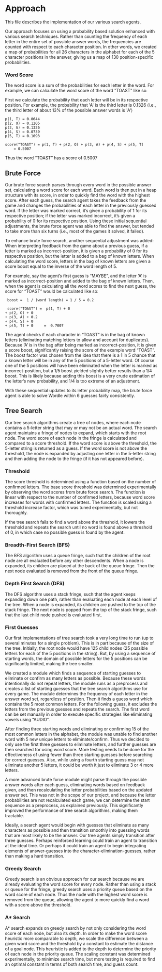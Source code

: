 # Approach

This file describes the implementation of our various search agents.

Our approach focuses on using a probability based solution enhanced with various search techniques. Rather than counting the frequency of each letter in the entire set of possible answer words, the frequencies are counted with respect to each character position. In other words, we created a map of probabilities for all 26 characters in the alphabet for each of the 5 character positions in the answer, giving us a map of 130 position-specific probabilities.

### Word Score
The word score is a sum of the probabilities for each letter in the word. For example, we can calculate the word score of the word "TOAST" like so:

First we calculate the probability that each letter will be in its respective position. For example, the probability that 'A' is the third letter is 0.1326 (i.e., the third letter of about 13% of the possible answer words is 'A')

```
p(1, T) = 0.0644
p(2, O) = 0.1205
p(3, A) = 0.1326
p(4, S) = 0.0739
p(5, T) = 0.1093

score("TOAST") = p(1, T) + p(2, O) + p(3, A) + p(4, S) + p(5, T) 
    = 0.5007
```

Thus the word “TOAST” has a score of 0.5007

## Brute Force
Our brute force search parses through every word in the possible answer set, calculating a word score for each word. Each word is then put in a heap structure with its score, in order to quickly find the word with the highest score. After each guess, the search agent takes the feedback from the game and changes the probabilities of each letter in the previously guessed word. If the letter was marked correct, it’s given a probability of 1 for its respective position; if the letter was marked incorrect, it’s given a probability of 0 for its respective position. Using these initial sequential adjustments, the brute force agent was able to find the answer, but tended to take more than six turns (i.e., most of the games it solved, it failed). 

To enhance brute force search, another sequential adjustment was added: When interpreting feedback from the game about a previous guess, if a letter is marked as incorrect-position, it is given a probability of 0 for its respective position, but the letter is added to a bag of known letters. When calculating the word score, letters in the bag of known letters are given a score boost equal to the inverse of the word length of 5. 

For example, say the agent’s first guess is “MAYBE”, and the letter ‘A’ is marked as incorrect-position and added to the bag of known letters. Then, when the agent is calculating all the word scores to find the next guess, the score for “TOAST” would be calculated like so:

```
 boost =  1 / (word length) = 1 / 5 = 0.2

 score("TOAST") =  p(1, T) + 0
+ p(2, O) + 0
+ p(3, A) + 0.2
+ p(4, S) + 0
+ p(5, T) + 0     =  0.7007
```

The agent checks if each character in “TOAST” is in the bag of known letters (eliminating matching letters to allow and account for duplicates). Because ‘A’ is in the bag after being marked as incorrect-position, it is given a score boost, significantly raising the score of the example word “TOAST”. The boost factor was chosen from the idea that there is a 1 in 5 chance that a known letter will be in any of the 5 positions of a 5-letter word. Of course one of the 5 positions will have been eliminated when the letter is marked as incorrect-position, but a 1/5 boost yielded slightly better results than a 1/4 boost. This is likely because adding this boost is a very crude estimation of the letter’s new probability, and 1/4 is too extreme of an adjustment. 

With these sequential updates to its letter probability map, the brute force agent is able to solve Wordle within 6 guesses fairly consistently.

## Tree Search
Our tree search algorithms create a tree of nodes, where each node contains a 5-letter string that may or may not be an actual word. The search agent maintains a fringe of nodes to expand, which starts with the root node. The word score of each node in the fringe is calculated and compared to a score threshold. If the word score is above the threshold, the 5-letter string is returned as a guess. If the word score is not above the threshold, the node is expanded by adjusting one letter in the 5-letter string and then adding the node to the fringe (if it has not appeared before).

### Threshold
The score threshold is determined using a function based on the number of confirmed letters. The base score threshold was determined experimentally by observing the word scores from brute force search. The function is linear with respect to the number of confirmed letters, because word score increases for words with confirmed letters. The function is scaled using a threshold increase factor, which was tuned experimentally, but not thoroughly.

If the tree search fails to find a word above the threshold, it lowers the threshold and repeats the search until no word is found above a threshold of 0, in which case no possible guess is found by the agent.

### Breadth-First Search (BFS)
The BFS algorithm uses a queue fringe, such that the children of the root node are all evaluated before any other descendents. When a node is expanded, its children are placed at the back of the queue fringe. Then the next node evaluated is removed from the front of the queue fringe.

### Depth First Search (DFS)
The DFS algorithm uses a stack fringe, such that the agent keeps expanding down one path, rather than evaluating each node at each level of the tree. When a node is expanded, its children are pushed to the top of the stack fringe. The next node is popped from the top of the stack fringe, such that the last child node pushed is evaluated first.

### First Guesses
Our first implementations of tree search took a very long time to run (up to several minutes for a single problem). This is in part because of the size of the tree. Initially, the root node would have 125 child nodes (25 possible letters for each of the 5 positions in the string). But, by using a sequence of starting words, the domain of possible letters for the 5 positions can be significantly limited, making the tree smaller.

We created a module which finds a sequence of starting guesses to eliminate or confirm as many letters as possible. Because these words intentionally do not repeat letters, the module runs as a preprocess and creates a list of starting guesses that the tree search algorithms use for every game. The module determines the frequency of each letter in the answer word set, regardless of position. Then it finds a guess word which contains the 5 most common letters. For the following guess, it excludes the letters from the previous guesses and repeats the search. The first word can be set manually in order to execute specific strategies like eliminating vowels using “AUDIO”.

After finding three starting words and eliminating or confirming 15 of the most common letters in the alphabet, the module was unable to find another word with 5 new unique letters to eliminate/confirm. Thus we decided to only use the first three guesses to eliminate letters, and further guesses are then searched for using word score. More testing needs to be done for the effectiveness of using fewer than three starting guesses before searching for correct guesses. Also, while using a fourth starting guess may not eliminate another 5 letters, it could be worth it just to eliminate 3 or 4 more letters.

A more advanced brute force module might parse through the possible answer words after each guess, eliminating words based on feedback given, and then recalculating the letter probabilities based on the updated answer set. This was not in the scope of our project, and because the letter probabilities are not recalculated each game, we can determine the start sequence as a preprocess, as explained previously. This significantly improved the performance of tree search algorithms, making them tractable.

Ideally, a search agent would begin with guesses that eliminate as many characters as possible and then transition smoothly into guessing words that are most likely to be the answer. Our tree agents simply transition after three guesses. Perhaps reinforced learning could train an agent to transition at the ideal time. Or perhaps it could train an agent to begin integrating elements of answer-guesses into the character-elimination-guesses, rather than making a hard transition.

### Greedy Search
Greedy search is an obvious approach for our search because we are already evaluating the word score for every node. Rather than using a stack or queue for the fringe, greedy search uses a priority queue based on the word score of each node. Thus the node with the highest word score is removed from the queue, allowing the agent to more quickly find a word with a score above the threshold.

### A* Search
A* search expands on greedy search by not only considering the word score of each node, but also its depth. In order to make the word score heuristic more comparable to depth, we scale the difference between a given word score and the threshold by a constant to estimate the distance of a goal node. This heuristic is added to the depth to determine the priority of each node in the priority queue. The scaling constant was determined experimentally, to minimize search time, but more testing is required to find an optimal constant in terms of both search time, and guess count.
